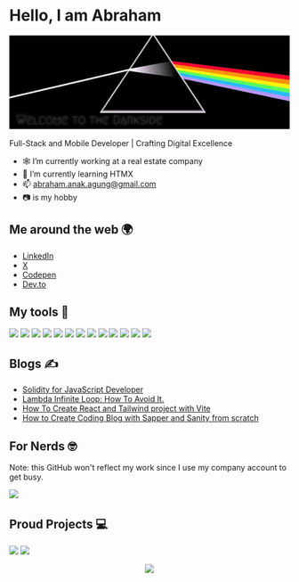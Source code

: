 # Hello, I am Abraham

![](./hero.jpg)

Full-Stack and Mobile Developer | Crafting Digital Excellence

-   🕸️ I’m currently working at a real estate company
-   🚀 I’m currently learning HTMX
-   📫 [abraham.anak.agung@gmail.com](mailto:abraham.anak.agung@gmail.com)
-   📷 is my hobby

## Me around the web 🌍

-   [LinkedIn](https://www.linkedin.com/in/abrahamanakagung)
-   [X](https://x.com/anakagungcorp)
-   [Codepen](https://codepen.io/padunk/)
-   [Dev.to](https://dev.to/padunk)

## My tools 🧰

![](https://img.shields.io/badge/HTML5-E34F26?style=for-the-badge&logo=html5&logoColor=white)
![](https://img.shields.io/badge/CSS3-1572B6?style=for-the-badge&logo=css3&logoColor=white)
![](https://img.shields.io/badge/JavaScript-F7DF1E?style=for-the-badge&logo=javascript&logoColor=black)
![](https://img.shields.io/badge/Node.js-43853D?style=for-the-badge&logo=node.js&logoColor=white)
![](https://img.shields.io/badge/React-20232A?style=for-the-badge&logo=react&logoColor=61DAFB)
![](https://img.shields.io/badge/Sass-CC6699?style=for-the-badge&logo=sass&logoColor=white)
![](https://img.shields.io/badge/Tailwind_CSS-38B2AC?style=for-the-badge&logo=tailwind-css&logoColor=white)
![](https://img.shields.io/badge/Redux-593D88?style=for-the-badge&logo=redux&logoColor=white)
![](https://img.shields.io/badge/Firebase-FFCA28?style=for-the-badge&logo=firebase&logoColor=black)
![](https://img.shields.io/badge/Amplify-FF9900?style=for-the-badge&logo=awsamplify&logoColor=black)
![](https://img.shields.io/badge/MongoDB-4EA94B?style=for-the-badge&logo=mongodb&logoColor=white)
![](https://img.shields.io/badge/PostgreSQL-4169E1?style=for-the-badge&logo=postgresql&logoColor=white)
![](https://img.shields.io/badge/Solidity-363636?style=for-the-badge&logo=solidity&logoColor=white)

## Blogs ✍️

<!-- BLOG-POST-LIST:START -->
- [Solidity for JavaScript Developer](https://anakagung.com/blog/solidity-for-javascript-developer)
- [Lambda Infinite Loop: How To Avoid It.](https://anakagung.com/blog/lambda-infinite-loop-how-to-avoid-it)
- [How To Create React and Tailwind project with Vite](https://anakagung.com/blog/how-to-create-react-and-tailwind-project-with-vite)
- [How to Create Coding Blog with Sapper and Sanity from scratch](https://anakagung.com/blog/how-to-create-coding-blog-with-sapper-and-sanity-from-scratch)
<!-- BLOG-POST-LIST:END -->

## For Nerds 🤓
Note: this GitHub won't reflect my work since I use my company account to get busy.

![](https://github-readme-stats.vercel.app/api?username=padunk&show_icons=true&bg_color=45,ece325,fa0da9&title_color=fff&text_color=000)

## Proud Projects 💻

[![](https://github-readme-stats.vercel.app/api/pin/?username=padunk&repo=groq-of-thrones&bg_color=45,ece325,fa0da9&title_color=fff&text_color=000)](https://github.com/padunk/groq-of-thrones)
[![](https://github-readme-stats.vercel.app/api/pin/?username=padunk&repo=fade-to-black&bg_color=45,ece325,fa0da9&title_color=fff&text_color=000)](https://github.com/padunk/fade-to-black)

<p align='center'><img src='https://visitor-badge.laobi.icu/badge?page_id=padunk'></p>
